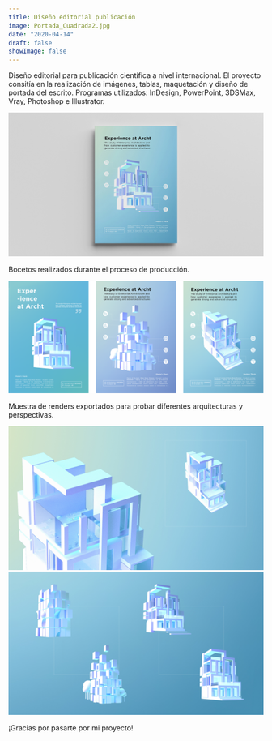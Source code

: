 ```yaml
---
title: Diseño editorial publicación
image: Portada_Cuadrada2.jpg
date: "2020-04-14"
draft: false
showImage: false
---
```


Diseño editorial para publicación científica a nivel internacional. El proyecto consitía en la realización de imágenes, tablas, maquetación y diseño de portada del escrito. 
Programas utilizados: InDesign, PowerPoint, 3DSMax, Vray, Photoshop e Illustrator.

![Portada](/images/Portada2.jpg "Diseño de portada")


Bocetos realizados durante el proceso de producción.

![Bocetos](/images/Sketches2.png "Bocetos")



Muestra de renders exportados para probar diferentes arquitecturas y perspectivas.

![Renders](/images/Renders1.jpg "Renders")
![Renders](/images/Renders2.jpg "Renders")


<div style="margin-top: 2%;">
¡Gracias por pasarte por mi proyecto!
</div>
